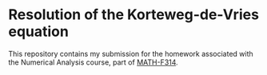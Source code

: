 # Resolution of the Korteweg-de-Vries equation

This repository contains my submission for the homework associated with the Numerical Analysis course, part of [MATH-F314](http://ulb.be/fr/programme/math-f314).